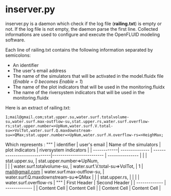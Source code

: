 inserver.py
===============

inserver.py is a daemon which check if the log file (**railing.txt**) is empty or not.
If the log file is not empty, the daemon parse the first line. 
Collected informations are used to configure and execute the OpenFLUID modeling software.

Each line of railing.txt contains the following information separated by semicolons:
- An identifier
- The user's email address
- The name of the simulators that will be activated in the model.fluidx file (*Enable = 0 becomes Enable = 1*)
- The name of the plot indicators that will be used in the monitoring.fluidx
- The name of the riversystem indicators that will be used in the monitoring.fluidx

Here is an extract of railing.txt:
```
1;mail@gmail.com;stat.upper.su,water.surf.totalvolume-su,water.surf.max-outflow-su,stat.upper.rs,water.surf.overflow-rs;stat.upper.number=>UpNum,water.surf.V.total-su=>VolTot,water.surf.Q.maxdownstream-su=>QMax;stat.upper.number=>UpNum,water.surf.H.overflow-rs=>HeighMax;
```

Which represents :
"""
| identifier  |  user's email  | Name of the simulators      | plot indicators | riversystem indicators  |
| ------------| -------------- | ----------------------------|------------------------- | --------------- 
|             |                |  stat.upper.su,             | stat.upper.number=>UpNum,         
|             |                |  water.surf.totalvolume-su, | water.surf.V.total-su=>VolTot,
|       1     | mail@gmail.com |  water.surf.max-outflow-su, | water.surf.Q.maxdownstream-su=>QMax
|             |                |  stat.upper.rs,             |
|             |                |  water.surf.overflow-rs     |
"""
| First Header  | Second Header |
| ------------- | ------------- |
| Content Cell  | Content Cell  |
| Content Cell  | Content Cell  |
